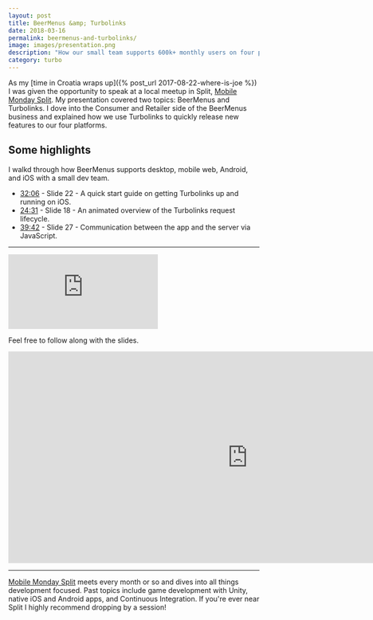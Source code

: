 ```yaml
---
layout: post
title: BeerMenus &amp; Turbolinks
date: 2018-03-16
permalink: beermenus-and-turbolinks/
image: images/presentation.png
description: "How our small team supports 600k+ monthly users on four platforms with Turbolinks."
category: turbo
---
```


As my [time in Croatia wraps up]({% post_url 2017-08-22-where-is-joe %}) I was given the opportunity to speak at a local meetup in Split, [Mobile Monday Split](https://www.meetup.com/mobilemondaysplit/). My presentation covered two topics: BeerMenus and Turbolinks. I dove into the Consumer and Retailer side of the BeerMenus business and explained how we use Turbolinks to quickly release new features to our four platforms.

## Some highlights

I walkd through how BeerMenus supports desktop, mobile web, Android, and iOS with a small dev team.

* [32:06](https://youtu.be/xWJHy1ElG6E?t=32m6s) - Slide 22 - A quick start guide on getting Turbolinks up and running on iOS.
* [24:31](https://youtu.be/xWJHy1ElG6E?t=24m31s) - Slide 18 - An animated overview of the Turbolinks request lifecycle.
* [39:42](https://youtu.be/xWJHy1ElG6E?t=39m42s) - Slide 27 - Communication between the app and the server via JavaScript.

---

<div class="embed-responsive aspect-ratio-16/9">
  <iframe class="embed-responsive-item" src="https://www.youtube.com/embed/xWJHy1ElG6E?rel=0" frameborder="0" allow="autoplay; encrypted-media" allowfullscreen></iframe>
</div>

Feel free to follow along with the slides.

<div class="embed-responsive aspect-ratio-16/9">
  <iframe class="embed-responsive-item" src="https://docs.google.com/presentation/d/e/2PACX-1vRynAGN6pexj9XgECGEDU_tp8iENwB6ZrM22q5c9njXULmfnMT6-CPFrAl29Yma6CM4Cfp_BHWiD5lr/embed?start=false&loop=false&delayms=5000" frameborder="0" width="960" height="425" allowfullscreen="true" mozallowfullscreen="true" webkitallowfullscreen="true" style="overflow: hidden;"></iframe>
</div>

---

[Mobile Monday Split](https://www.meetup.com/mobilemondaysplit/) meets every month or so and dives into all things development focused. Past topics include game development with Unity, native iOS and Android apps, and Continuous Integration. If you're ever near Split I highly recommend dropping by a session!
